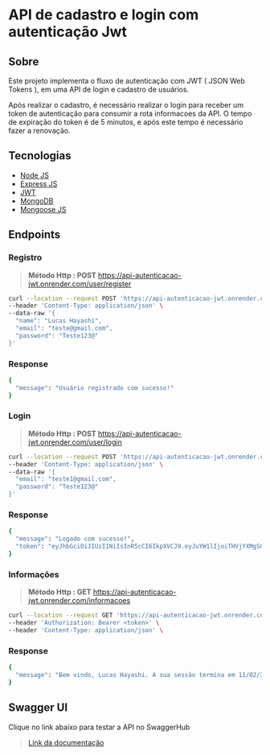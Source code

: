 # API de cadastro e login com autenticação Jwt

## Sobre 

Este projeto implementa o fluxo de autenticação com JWT ( JSON Web Tokens ), em uma API de login e cadastro de usuários.

Após realizar o cadastro, é necessário realizar o login para receber um token de autenticação para consumir a rota informacoes da API. O tempo de expiração do token é de 5 minutos, e após este tempo é necessário fazer a renovação.

## Tecnologias

- [Node JS](https://nodejs.org/en/)
- [Express JS](https://expressjs.com/pt-br/)
- [JWT](https://jwt.io/)
- [MongoDB](https://www.mongodb.com/)
- [Mongoose JS](https://mongoosejs.com/)

## Endpoints

### Registro

>**Método Http : POST** https://api-autenticacao-jwt.onrender.com/user/register

```sh
curl --location --request POST 'https://api-autenticacao-jwt.onrender.com/user/register' \
--header 'Content-Type: application/json' \
--data-raw '{
  "name": "Lucas Hayashi",
  "email": "teste@gmail.com",
  "password": "Teste123@"
}'
```

### Response

```sh
{
  "message": "Usuário registrado com sucesso!"
}
```

### Login

>**Método Http : POST** https://api-autenticacao-jwt.onrender.com/user/login

```sh
curl --location --request POST 'https://api-autenticacao-jwt.onrender.com/user/login' \
--header 'Content-Type: application/json' \
--data-raw '{
  "email": "teste1@gmail.com",
  "password": "Teste123@"
}'
```

### Response

```sh
{
  "message": "Logado com sucesso!",
  "token": "eyJhbGciOiJIUzI1NiIsInR5cCI6IkpXVCJ9.eyJuYW1lIjoiTHVjYXMgSGF5YXNoaSIsImVtYWlsIjoidGVzdGUxQGdtYWlsLmNvbSIsImlhdCI6MTY3NjA4OTc0NywiZXhwIjoxNjc2MDkwMDQ3fQ.E0zdPG9X7GJddb_z5Pw0SXH_LC31dKBCKKf53QYsIpQ"
}
```

### Informações

>**Método Http : GET** https://api-autenticacao-jwt.onrender.com/informacoes

```sh
curl --location --request GET 'https://api-autenticacao-jwt.onrender.com/informacoes' \
--header 'Authorization: Bearer <token>' \
--header 'Content-Type: application/json' \
```

### Response

```sh
{
  "message": "Bem vindo, Lucas Hayashi. A sua sessão termina em 11/02/2023 01:34:07"
}
```

## Swagger UI

Clique no link abaixo para testar a API no SwaggerHub

>[Link da documentação](https://app.swaggerhub.com/apis-docs/LUCASHAYASHI5/autenticacao-com-jwt/1.0.0#)